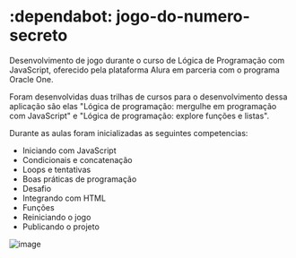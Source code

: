 # :dependabot: jogo-do-numero-secreto
Desenvolvimento de jogo durante o curso de Lógica de Programação com JavaScript, oferecido pela plataforma Alura em parceria com o programa Oracle One.

Foram desenvolvidas duas trilhas de cursos para o desenvolvimento dessa aplicação são elas "Lógica de programação: mergulhe em programação com JavaScript" e "Lógica de programação: explore funções e listas".

Durante as aulas foram inicializadas as seguintes competencias:
- Iniciando com JavaScript
- Condicionais e concatenação
- Loops e tentativas
- Boas práticas de programação
- Desafio
- Integrando com HTML
- Funções
- Reiniciando o jogo
- Publicando o projeto

![image](https://github.com/p-ortilho/jogo-do-numero-secreto/assets/115674531/fc992023-8ba5-45ef-97d8-9ad5260e0658)
